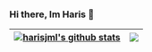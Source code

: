 ### Hi there, Im Haris 👋
| <a href="https://github.com/harisjml"><img align="center" src="https://github-readme-stats.vercel.app/api?username=harisjml&show_icons=true&include_all_commits=true&title_color=ffffff&icon_color=bb2acf&text_color=daf7dc&bg_color=151515&hide_border=true" alt="harisjml's github stats" /></a> | <a href="https://github.com/harisjml"><img align="center" src="https://github-readme-stats.vercel.app/api/top-langs/?username=harisjml&layout=compact&title_color=ffffff&icon_color=bb2acf&text_color=daf7dc&bg_color=151515&hide_border=true" /></a> |
| ------------- | ------------- |
<br/>
<!--
**harisjml/harisjml** is a ✨ _special_ ✨ repository because its `README.md` (this file) appears on your GitHub profile.

Here are some ideas to get you started:

- 🔭 I’m currently working on ...
- 🌱 I’m currently learning ...
- 👯 I’m looking to collaborate on ...
- 🤔 I’m looking for help with ...
- 💬 Ask me about ...
- 📫 How to reach me: ...
- 😄 Pronouns: ...
- ⚡ Fun fact: ...
-->
